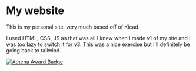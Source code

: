 # My website

This is my personal site, very much based off of Kicad. 

I used HTML, CSS, JS as that was all I knew when I made v1 of my site and I was too lazy to switch it for v3. This was a nice exercise but i'll definitely be going back to tailwind.

 
[![Athena Award Badge](https://img.shields.io/endpoint?url=https%3A%2F%2Faward.athena.hackclub.com%2Fapi%2Fbadge)](https://award.athena.hackclub.com?utm_source=readme)


